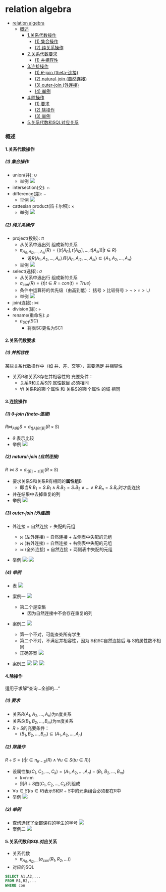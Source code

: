 # relation algebra


<!-- @import "[TOC]" {cmd="toc" depthFrom=1 depthTo=6 orderedList=false} -->

<!-- code_chunk_output -->

- [relation algebra](#relation-algebra)
    - [概述](#概述)
      - [1.关系代数操作](#1关系代数操作)
        - [(1) 集合操作](#1-集合操作)
        - [(2) 纯关系操作](#2-纯关系操作)
      - [2.关系代数要求](#2关系代数要求)
        - [(1) 并相容性](#1-并相容性)
      - [3.连接操作](#3连接操作)
        - [(1) $\theta$-join (theta-连接)](#1-theta-join-theta-连接)
        - [(2) natural-join (自然连接)](#2-natural-join-自然连接)
        - [(3) outer-join (外连接)](#3-outer-join-外连接)
        - [(4) 举例](#4-举例)
      - [4.除操作](#4除操作)
        - [(1) 要求](#1-要求)
        - [(2) 除操作](#2-除操作)
        - [(3) 举例](#3-举例)
      - [5.关系代数和SQL对应关系](#5关系代数和sql对应关系)

<!-- /code_chunk_output -->

### 概述

#### 1.关系代数操作

##### (1) 集合操作

* union(并): $\cup$
    * 举例
    ![](./imgs/algebra_09.png)
* intersection(交): $\cap$
* difference(差): $-$
    * 举例
    ![](./imgs/algebra_10.png)
* cattesian product(笛卡尔积): $\times$
    * 举例
    ![](./imgs/algebra_11.png)

##### (2) 纯关系操作
* project(投影): $\pi$
    * 从关系中选出列 组成新的关系
    * $\pi_{A_{i1},A_{i2},...,A_{ik}}(R)=\{(t[A_{i1}],t[A_{i2}],...,t[A_{ik}]) | t\in R\}$
        * 设$R(A_1,A_2,...,A_n) 且 \{A_{i1},A_{i2},...,A_{ik}\}\subseteq \{A_1,A_2,...,A_n\}$
    * 举例
    ![](./imgs/algebra_02.png)
* select(选择): $\sigma$
    * 从关系中选出行 组成新的关系
    * $\sigma_{con}(R)=\{t|t\in R\cap con(t)=True\}$
    * 条件中运算符的优先级（由高到低）： 括号 > 比较符号 > $\neg$ > $\cap$ > $\cup$
    * 举例
    ![](./imgs/algebra_01.png)
* join(连接): $\bowtie$
* division(除): $\div$
* rename(重命名): $\rho$
    * $\rho_{SC1}(SC)$
        * 将表SC更名为SC1

#### 2.关系代数要求

##### (1) 并相容性

某些关系代数操作中（如 并、差、交等），需要满足 并相容性
* 关系R和关系S存在并相容性的 充要条件：
    * 关系R和关系S的 属性数目 必须相同
    * $\forall i$ 关系R的第i个属性 和 关系S的第i个属性 的域 相同

#### 3.连接操作

##### (1) $\theta$-join (theta-连接)
$R\bowtie_{A\theta B} S=\sigma _{t[A]\theta t[B]}(R\times S)$
* $\theta$ 表示比较
* 举例
![](./imgs/algebra_03.png)

##### (2) natural-join (自然连接)
$R\bowtie S=\sigma _{t[B]=s[B]}(R\times S)$
* 要求关系S和关系R有相同的**属性组**B
    * 即当$R.B_1=S.B_1 \land R.B_2=S.B_2 \land ... \land R.B_n=S.B_n$时才能连接
* 并在结果中去掉重复的列
* 举例
![](./imgs/algebra_04.png)

##### (3) outer-join (外连接)

* 外连接 = 自然连接 + 失配的元组
    * ⟕ (左外连接) = 自然连接 + 左侧表中失配的元组
    * ⟖ (右外连接) = 自然连接 + 右侧表中失配的元组
    * ⟗ (全外连接) = 自然连接 + 两侧表中失配的元组

* 举例
![](./imgs/algebra_15.png)
![](./imgs/algebra_16.png)

##### (4) 举例
* 表
![](./imgs/algebra_06.png)

* 案例一
    ![](./imgs/algebra_05.png)
    * 第二个是空集
        * 因为自然连接中不会存在重复的列

* 案例二
    ![](./imgs/algebra_07.png)
    * 第一个不对，可能查处所有学生
    * 第二个不对，不满足并相容性，因为 S和SC自然连接后 与 S的属性数不相同
    * 正确答案
    ![](./imgs/algebra_08.png)

* 案例三
![](./imgs/algebra_17.png)
![](./imgs/algebra_18.png)
![](./imgs/algebra_19.png)

#### 4.除操作

适用于求解“查询...全部的...“

##### (1) 要求
* 关系$R(A_1,A_2,...,A_n)$为n度关系
* 关系$S(B_1,B_2,...,B_m)$为m度关系
* $R\div S$的充要条件：
    * $(B_1,B_2,...,B_m)\subseteq (A_1,A_2,...,A_n)$

##### (2) 除操作
$R\div S=\{t|t\in\pi_{R-S}(R)\land\forall u\in S(tu\in R)\}$
* 设属性集$(C_1,C_2,...,C_k)=(A_1,A_2,...,A_n)-(B_1,B_2,...,B_m)$
    * k=n-m
    * 则$R\div S$由$(C_1,C_2,...,C_k)$列组成
* $\forall u\in S(tu\in R)$表示S和$R\div S$中的元素组合必须都在R中
* 举例
![](./imgs/algebra_12.png)


##### (3) 举例
* 查询选修了全部课程的学生的学号
![](./imgs/algebra_13.png)
* 案例二
![](./imgs/algebra_14.png)

#### 5.关系代数和SQL对应关系

* 关系代数
    * $\pi_{A_{i1},A_{i2},...}(\sigma_{con}(R_1,R_2,...))$
* 对应的SQL
```SQL
SELECT A1,A2,...
FROM R1,R2,...
WHERE con
```